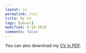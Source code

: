 ```yaml
---
layout: cv
permalink: /cv/
title: My CV
tags: [about]
modified: 9-18-2019
comments: false
---
```


You can also download my <a href="https://drive.google.com/file/d/1oYoWXrsumkQ8nqlnGIbBTyXB9x-ca7as/view?usp=sharing" target="_blank">CV in PDF</a>.